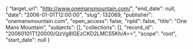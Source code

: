 {
  "target_url": "http://www.onemansmountain.com/", 
  "end_date": null, 
  "date": "2006-01-01T12:00:00", 
  "slug": 132069, 
  "publisher": "onemansmountain.com", 
  "open_access": false, 
  "npld": false, 
  "title": "One Mans Mountain", 
  "subjects": [], 
  "collections": [], 
  "record_id": "20060101T120000/QzVg8lGEzCKD2LMCS5Kh/A==", 
  "scope": "root", 
  "start_date": null
}

